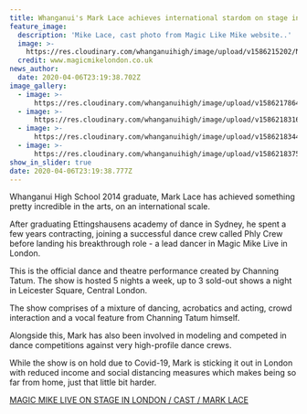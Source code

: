 ```yaml
---
title: Whanganui's Mark Lace achieves international stardom on stage in London
feature_image:
  description: 'Mike Lace, cast photo from Magic Like Mike website..'
  image: >-
    https://res.cloudinary.com/whanganuihigh/image/upload/v1586215202/News/Mark_Lace.lead_dancer_in_Magic_Mike_Live_in_London_7.4.20.jpg
  credit: www.magicmikelondon.co.uk
news_author:
  date: 2020-04-06T23:19:38.702Z
image_gallery:
  - image: >-
      https://res.cloudinary.com/whanganuihigh/image/upload/v1586217864/News/Magic_Like_Mike.falling-mob-2.jpg
  - image: >-
      https://res.cloudinary.com/whanganuihigh/image/upload/v1586218316/News/gallery_0008_2018_11_14_Magic_Mike_Stage_Shots49208-Edit.jpg
  - image: >-
      https://res.cloudinary.com/whanganuihigh/image/upload/v1586218344/News/gallery_0027_2018_11_14_Magic_Mike_Stage_Shots48170-2-Edit.jpg
  - image: >-
      https://res.cloudinary.com/whanganuihigh/image/upload/v1586218375/News/Magic_Like_Mike.group.jpg
show_in_slider: true
date: 2020-04-06T23:19:38.777Z
---
```

Whanganui High School 2014 graduate, Mark Lace has achieved something pretty incredible in the arts, on an international scale. 

After graduating Ettingshausens academy of dance in Sydney, he spent a few years contracting, joining a successful dance crew called Phly Crew before landing his breakthrough role - a lead dancer in Magic Mike Live in London. 

This is the official dance and theatre performance created by Channing Tatum. The show is hosted 5 nights a week, up to 3 sold-out shows a night in Leicester Square, Central London.

The show comprises of a mixture of dancing, acrobatics and acting, crowd interaction and a vocal feature from Channing Tatum himself. 

Alongside this, Mark has also been involved in modeling and competed in dance competitions against very high-profile dance crews. 

While the show is on hold due to Covid-19, Mark is sticking it out in London with reduced income and social distancing measures which makes being so far from home, just that little bit harder. 

[MAGIC MIKE LIVE ON STAGE IN LONDON / CAST / MARK LACE](https://www.magicmikelondon.co.uk/cast/mark-lace)